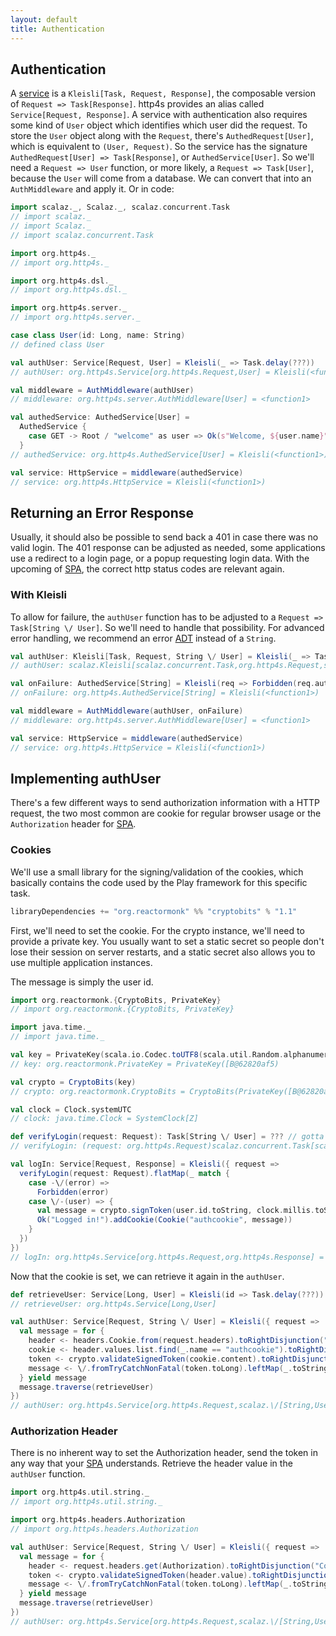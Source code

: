 ```yaml
---
layout: default
title: Authentication
---
```

## Authentication

A [service] is a `Kleisli[Task, Request, Response]`, the composable version of
`Request => Task[Response]`. http4s provides an alias called `Service[Request,
Response]`. A service with authentication also requires some kind of `User`
object which identifies which user did the request. To store the `User` object
along with the `Request`, there's `AuthedRequest[User]`, which is equivalent to
`(User, Request)`. So the service has the signature `AuthedRequest[User] =>
Task[Response]`, or `AuthedService[User]`. So we'll need a `Request => User`
function, or more likely, a `Request => Task[User]`, because the `User` will
come from a database. We can convert that into an `AuthMiddleware` and apply it.
Or in code:

```scala
import scalaz._, Scalaz._, scalaz.concurrent.Task
// import scalaz._
// import Scalaz._
// import scalaz.concurrent.Task

import org.http4s._
// import org.http4s._

import org.http4s.dsl._
// import org.http4s.dsl._

import org.http4s.server._
// import org.http4s.server._

case class User(id: Long, name: String)
// defined class User

val authUser: Service[Request, User] = Kleisli(_ => Task.delay(???))
// authUser: org.http4s.Service[org.http4s.Request,User] = Kleisli(<function1>)

val middleware = AuthMiddleware(authUser)
// middleware: org.http4s.server.AuthMiddleware[User] = <function1>

val authedService: AuthedService[User] =
  AuthedService {
    case GET -> Root / "welcome" as user => Ok(s"Welcome, ${user.name}")
  }
// authedService: org.http4s.AuthedService[User] = Kleisli(<function1>)

val service: HttpService = middleware(authedService)
// service: org.http4s.HttpService = Kleisli(<function1>)
```

## Returning an Error Response

Usually, it should also be possible to send back a 401 in case there was no
valid login. The 401 response can be adjusted as needed, some applications use a
redirect to a login page, or a popup requesting login data. With the upcoming of
[SPA], the correct http status codes are relevant again.

### With Kleisli

To allow for failure, the `authUser` function has to be adjusted to a `Request
=> Task[String \/ User]`. So we'll need to handle that possibility. For advanced
error handling, we recommend an error [ADT] instead of a `String`.

```scala
val authUser: Kleisli[Task, Request, String \/ User] = Kleisli(_ => Task.delay(???))
// authUser: scalaz.Kleisli[scalaz.concurrent.Task,org.http4s.Request,scalaz.\/[String,User]] = Kleisli(<function1>)

val onFailure: AuthedService[String] = Kleisli(req => Forbidden(req.authInfo))
// onFailure: org.http4s.AuthedService[String] = Kleisli(<function1>)

val middleware = AuthMiddleware(authUser, onFailure)
// middleware: org.http4s.server.AuthMiddleware[User] = <function1>

val service: HttpService = middleware(authedService)
// service: org.http4s.HttpService = Kleisli(<function1>)
```


## Implementing authUser

There's a few different ways to send authorization information with a HTTP
request, the two most common are cookie for regular browser usage or the
`Authorization` header for [SPA].

### Cookies

We'll use a small library for the signing/validation of the cookies, which
basically contains the code used by the Play framework for this specific task.

```scala
libraryDependencies += "org.reactormonk" %% "cryptobits" % "1.1"
```

First, we'll need to set the cookie. For the crypto instance, we'll need to
provide a private key. You usually want to set a static secret so people don't
lose their session on server restarts, and a static secret also allows you to
use multiple application instances.

The message is simply the user id.

```scala
import org.reactormonk.{CryptoBits, PrivateKey}
// import org.reactormonk.{CryptoBits, PrivateKey}

import java.time._
// import java.time._

val key = PrivateKey(scala.io.Codec.toUTF8(scala.util.Random.alphanumeric.take(20).mkString("")))
// key: org.reactormonk.PrivateKey = PrivateKey([B@62820af5)

val crypto = CryptoBits(key)
// crypto: org.reactormonk.CryptoBits = CryptoBits(PrivateKey([B@62820af5))

val clock = Clock.systemUTC
// clock: java.time.Clock = SystemClock[Z]

def verifyLogin(request: Request): Task[String \/ User] = ??? // gotta figure out how to do the form
// verifyLogin: (request: org.http4s.Request)scalaz.concurrent.Task[scalaz.\/[String,User]]

val logIn: Service[Request, Response] = Kleisli({ request =>
  verifyLogin(request: Request).flatMap(_ match {
    case -\/(error) =>
      Forbidden(error)
    case \/-(user) => {
      val message = crypto.signToken(user.id.toString, clock.millis.toString)
      Ok("Logged in!").addCookie(Cookie("authcookie", message))
    }
  })
})
// logIn: org.http4s.Service[org.http4s.Request,org.http4s.Response] = Kleisli(<function1>)
```

Now that the cookie is set, we can retrieve it again in the `authUser`.

```scala
def retrieveUser: Service[Long, User] = Kleisli(id => Task.delay(???))
// retrieveUser: org.http4s.Service[Long,User]

val authUser: Service[Request, String \/ User] = Kleisli({ request =>
  val message = for {
    header <- headers.Cookie.from(request.headers).toRightDisjunction("Cookie parsing error")
    cookie <- header.values.list.find(_.name == "authcookie").toRightDisjunction("Couldn't find the authcookie")
    token <- crypto.validateSignedToken(cookie.content).toRightDisjunction("Cookie invalid")
    message <- \/.fromTryCatchNonFatal(token.toLong).leftMap(_.toString)
  } yield message
  message.traverse(retrieveUser)
})
// authUser: org.http4s.Service[org.http4s.Request,scalaz.\/[String,User]] = Kleisli(<function1>)
```

### Authorization Header

There is no inherent way to set the Authorization header, send the token in any
way that your [SPA] understands. Retrieve the header value in the `authUser`
function.

```scala
import org.http4s.util.string._
// import org.http4s.util.string._

import org.http4s.headers.Authorization
// import org.http4s.headers.Authorization

val authUser: Service[Request, String \/ User] = Kleisli({ request =>
  val message = for {
    header <- request.headers.get(Authorization).toRightDisjunction("Couldn't find an Authorization header")
    token <- crypto.validateSignedToken(header.value).toRightDisjunction("Cookie invalid")
    message <- \/.fromTryCatchNonFatal(token.toLong).leftMap(_.toString)
  } yield message
  message.traverse(retrieveUser)
})
// authUser: org.http4s.Service[org.http4s.Request,scalaz.\/[String,User]] = Kleisli(<function1>)
```

[service]: service.html
[SPA]: https://en.wikipedia.org/wiki/Single-page_application
[ADT]: http://typelevel.org/blog/2014/11/10/why_is_adt_pattern_matching_allowed.html
